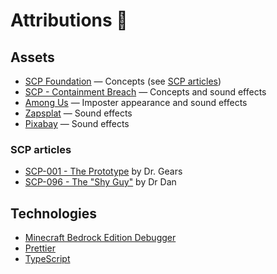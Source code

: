 # Attributions 📃

## Assets

- [SCP Foundation](https://scp-wiki.wikidot.com/) — Concepts (see [SCP articles](#scp-articles))
- [SCP - Containment Breach](https://www.scpcbgame.com/) — Concepts and sound effects
- [Among Us](https://www.innersloth.com/games/among-us/) — Imposter appearance and sound effects
- [Zapsplat](https://www.zapsplat.com/) — Sound effects
- [Pixabay](https://pixabay.com/) — Sound effects

### SCP articles

- [SCP-001 - The Prototype](https://scp-wiki.wikidot.com/dr-gears-s-proposal) by Dr. Gears
- [SCP-096 - The "Shy Guy"](https://scp-wiki.wikidot.com/scp-096) by Dr Dan

## Technologies

- [Minecraft Bedrock Edition Debugger](https://marketplace.visualstudio.com/items?itemName=mojang-studios.minecraft-debugger)
- [Prettier](https://prettier.io/)
- [TypeScript](https://www.typescriptlang.org/)
